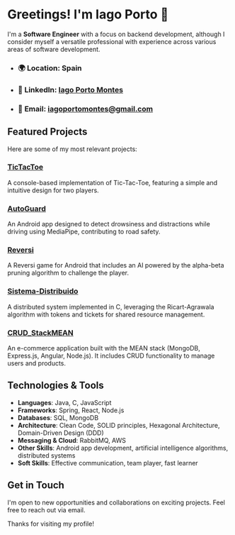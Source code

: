 # Greetings! I'm Iago Porto 👋

I'm a **Software Engineer** with a focus on backend development, although I consider myself a versatile professional with experience across various areas of software development.

- ### 🌍 **Location**: Spain  
- ### 💼 **LinkedIn**: [Iago Porto Montes](https://www.linkedin.com/in/iagoportomontes/)  
- ### 📧 **Email**: iagoportomontes@gmail.com  

## Featured Projects  

Here are some of my most relevant projects:

### [TicTacToe](https://github.com/IagoPorto/TicTacToe)  
A console-based implementation of Tic-Tac-Toe, featuring a simple and intuitive design for two players.  

### [AutoGuard](https://github.com/IagoPorto/AutoGuard)  
An Android app designed to detect drowsiness and distractions while driving using MediaPipe, contributing to road safety.  

### [Reversi](https://github.com/IagoPorto/Reversi)  
A Reversi game for Android that includes an AI powered by the alpha-beta pruning algorithm to challenge the player.  

### [Sistema-Distribuido](https://github.com/IagoPorto/Sistema-Distribuido)  
A distributed system implemented in C, leveraging the Ricart-Agrawala algorithm with tokens and tickets for shared resource management.  

### [CRUD_StackMEAN](https://github.com/IagoPorto/CRUD_StackMEAN)  
An e-commerce application built with the MEAN stack (MongoDB, Express.js, Angular, Node.js). It includes CRUD functionality to manage users and products.  

## Technologies & Tools  

- **Languages**: Java, C, JavaScript  
- **Frameworks**: Spring, React, Node.js  
- **Databases**: SQL, MongoDB  
- **Architecture**: Clean Code, SOLID principles, Hexagonal Architecture, Domain-Driven Design (DDD)  
- **Messaging & Cloud**: RabbitMQ, AWS  
- **Other Skills**: Android app development, artificial intelligence algorithms, distributed systems  
- **Soft Skills**: Effective communication, team player, fast learner  

## Get in Touch  

I'm open to new opportunities and collaborations on exciting projects. Feel free to reach out via email.  

Thanks for visiting my profile!
